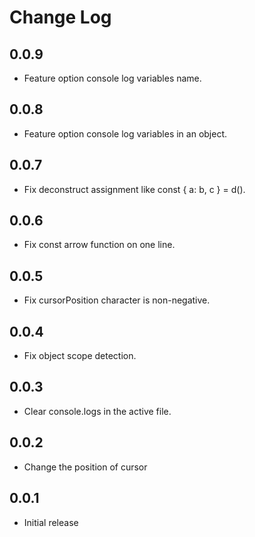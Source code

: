 # Change Log

## 0.0.9

- Feature option console log variables name.

## 0.0.8

- Feature option console log variables in an object.

## 0.0.7

- Fix deconstruct assignment like const { a: b, c } = d().

## 0.0.6

- Fix const arrow function on one line.

## 0.0.5

- Fix cursorPosition character is non-negative.

## 0.0.4

- Fix object scope detection.

## 0.0.3

- Clear console.logs in the active file.

## 0.0.2

- Change the position of cursor

## 0.0.1

- Initial release
